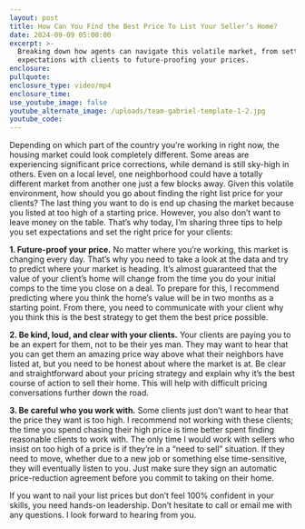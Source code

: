 ```yaml
---
layout: post
title: How Can You Find the Best Price To List Your Seller’s Home?
date: 2024-09-09 05:00:00
excerpt: >-
  Breaking down how agents can navigate this volatile market, from setting clear
  expectations with clients to future-proofing your prices.
enclosure:
pullquote:
enclosure_type: video/mp4
enclosure_time:
use_youtube_image: false
youtube_alternate_image: /uploads/team-gabriel-template-1-2.jpg
youtube_code:
---
```

Depending on which part of the country you’re working in right now, the housing market could look completely different. Some areas are experiencing significant price corrections, while demand is still sky-high in others. Even on a local level, one neighborhood could have a totally different market from another one just a few blocks away. Given this volatile environment, how should you go about finding the right list price for your clients? The last thing you want to do is end up chasing the market because you listed at too high of a starting price. However, you also don’t want to leave money on the table. That’s why today, I’m sharing three tips to help you set expectations and set the right price for your clients:

**1\. Future-proof your price.** No matter where you’re working, this market is changing every day. That’s why you need to take a look at the data and try to predict where your market is heading. It’s almost guaranteed that the value of your client’s home will change from the time you do your initial comps to the time you close on a deal. To prepare for this, I recommend predicting where you think the home’s value will be in two months as a starting point. From there, you need to communicate with your client why you think this is the best strategy to get them the best price possible.

**2\. Be kind, loud, and clear with your clients.** Your clients are paying you to be an expert for them, not to be their yes man. They may want to hear that you can get them an amazing price way above what their neighbors have listed at, but you need to be honest about where the market is at. Be clear and straightforward about your pricing strategy and explain why it’s the best course of action to sell their home. This will help with difficult pricing conversations further down the road.

**3\. Be careful who you work with.** Some clients just don’t want to hear that the price they want is too high. I recommend not working with these clients; the time you spend chasing their high price is time better spent finding reasonable clients to work with. The only time I would work with sellers who insist on too high of a price is if they’re in a “need to sell” situation. If they need to move, whether due to a new job or something else time-sensitive, they will eventually listen to you. Just make sure they sign an automatic price-reduction agreement before you commit to taking on their home.

If you want to nail your list prices but don’t feel 100% confident in your skills, you need hands-on leadership. Don’t hesitate to call or email me with any questions. I look forward to hearing from you.